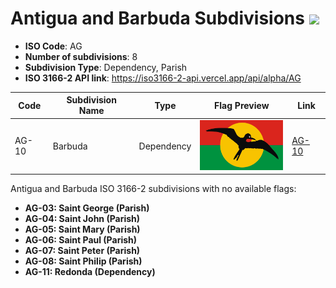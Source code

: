 # Antigua and Barbuda Subdivisions ![](https://flagcdn.com/h40/ag.png)

- **ISO Code**: AG
- **Number of subdivisions**: 8
- **Subdivision Type**: Dependency, Parish
- **ISO 3166-2 API link**: https://iso3166-2-api.vercel.app/api/alpha/AG

| Code  | Subdivision Name         | Type | Flag Preview | Link |
|-------|--------------------------|--------------| -------------- |----------|
| AG-10 | Barbuda | Dependency | <img src='https://raw.githubusercontent.com/amckenna41/iso3166-flag-icons/main/iso3166-2-icons/AG/AG-10.svg' height='80'> | [AG-10](https://github.com/amckenna41/iso3166-flag-icons/blob/main/iso3166-2-icons/AG/AG-10.svg) |

Antigua and Barbuda ISO 3166-2 subdivisions with no available flags:

* **AG-03: Saint George (Parish)**
* **AG-04: Saint John (Parish)**
* **AG-05: Saint Mary (Parish)**
* **AG-06: Saint Paul (Parish)**
* **AG-07: Saint Peter (Parish)**
* **AG-08: Saint Philip (Parish)**
* **AG-11: Redonda (Dependency)**